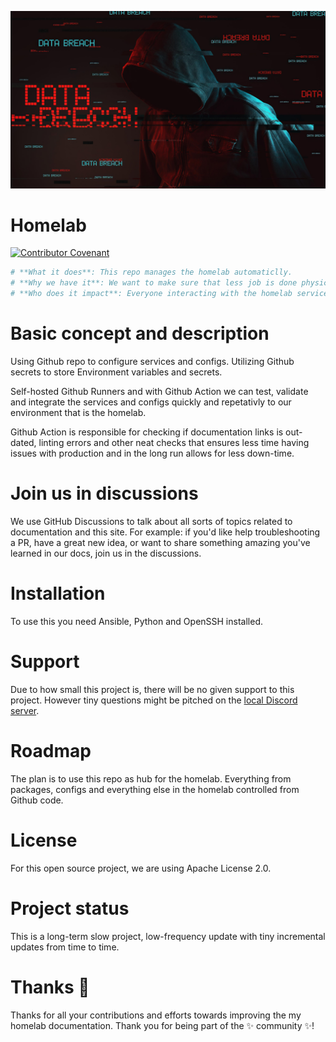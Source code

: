 <p align="center">
   <img src="docs/media/data-brach-wallpaper-1080p.png" alt="Repo Image"/>
</p>

# Homelab

[![Contributor Covenant](https://img.shields.io/badge/Contributor%20Covenant-2.1-4baaaa.svg)](CONTIBUTING.md) 

```yml
# **What it does**: This repo manages the homelab automaticlly.
# **Why we have it**: We want to make sure that less job is done physiclly and automate everything.
# **Who does it impact**: Everyone interacting with the homelab services.
```


# Basic concept and description

Using Github repo to configure services and configs. Utilizing Github secrets to store Environment variables and secrets.

Self-hosted Github Runners and with Github Action we can test, validate and integrate the services and configs quickly and repetativly to our environment that is the homelab.

Github Action is responsible for checking if documentation links is out-dated, linting errors and other neat checks that ensures less time having issues with production and in the long run allows for less down-time.

# Join us in discussions

We use GitHub Discussions to talk about all sorts of topics related to documentation and this site. For example: if you'd like help troubleshooting a PR, have a great new idea, or want to share something amazing you've learned in our docs, join us in the discussions.


# Installation

To use this you need Ansible, Python and OpenSSH installed.

# Support

Due to how small this project is, there will be no given support to this project. However tiny questions might be pitched on the [local Discord server](https://discord.gg/jTuA4tw).

# Roadmap

The plan is to use this repo as hub for the homelab. Everything from packages, configs and everything else in the homelab controlled from Github code.

# License

For this open source project, we are using Apache License 2.0.

# Project status

This is a long-term slow project, low-frequency update with tiny incremental updates from time to time.

# Thanks 💜

Thanks for all your contributions and efforts towards improving the my homelab documentation. Thank you for being part of the ✨ community ✨!